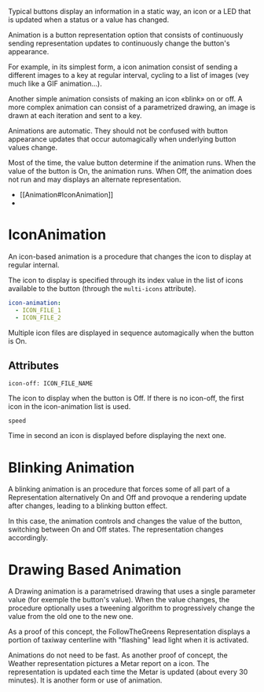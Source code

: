 Typical buttons display an information in a static way, an icon or a LED that is updated when a status or a value has changed.

Animation is a button representation option that consists of continuously sending representation updates to continuously change the button's appearance.

For example, in its simplest form, a icon animation consist of sending a different images to a key at regular interval, cycling to a list of images (vey much like a GIF animation...).

Another simple animation consists of making an icon «blink» on or off. A more complex animation can consist of a parametrized drawing, an image is drawn at each iteration and sent to a key.

Animations are automatic. They should not be confused with button appearance updates that occur automagically when underlying button values change.

Most of the time, the value button determine if the animation runs. When the value of the button is On, the animation runs. When Off, the animation does not run and may displays an alternate representation.

- [[Animation#IconAnimation]]
-

# IconAnimation

An icon-based animation is a procedure that changes the icon to display at regular internal.

The icon to display is specified through its index value in the list of icons available to the button (through the `multi-icons` attribute).

```yaml
icon-animation:
  - ICON_FILE_1
  - ICON_FILE_2
```

Multiple icon files are displayed in sequence automagically when the button is On.

## Attributes

`icon-off: ICON_FILE_NAME`

The icon to display when the button is Off. If there is no icon-off, the first icon in the icon-animation list is used.

`speed`

Time in second an icon is displayed before displaying the next one.

# Blinking Animation

A blinking animation is an procedure that forces some of all part of a Representation alternatively On and Off and provoque a rendering update after changes, leading to a blinking button effect.

In this case, the animation controls and changes the value of the button, switching between On and Off states. The representation changes accordingly.

# Drawing Based Animation

A Drawing animation is a parametrised drawing that uses a single parameter value (for exemple the button's value). When the value changes, the procedure optionally uses a tweening algorithm to progressively change the value from the old one to the new one.

As a proof of this concept, the FollowTheGreens Representation displays a portion of taxiway centerline with "flashing" lead light when it is activated.

Animations do not need to be fast. As another proof of concept, the Weather representation pictures a Metar report on a icon. The representation is updated each time the Metar is updated (about every 30 minutes). It is another form or use of animation.
